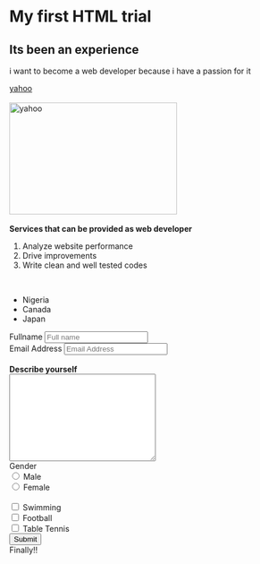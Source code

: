 <!DOCTYPE html>
<html>
<head>
<title>My first html</title>
</head>
<body>
<h1 id="h1">My first HTML trial &nbsp;</h1>
<h2 id="h2">Its been an experience</h2>
<p id="reason">i want to become a web developer because i have a passion for it</p>
<a href="www.yahoo.com" target="parent" id="external_link">yahoo</a><br>
<br>
<img src="yahoo.svg" alt="yahoo" id="image" width="300" height="200">
<br>
<br>
<b>Services that can be provided as web developer</b>
<ol id="ordered" type="1">
    <li id="service1">Analyze website performance &nbsp;</li>
    <li id="service2">Drive improvements &nbsp;</li>
    <li id="service3">Write clean and well tested codes &nbsp;</li>
</ol>
<br>
<ul id="unordered">
    <li id="country1">Nigeria &nbsp;</li>
    <li id="country2">Canada &nbsp;</li>
    <li id="country3">Japan &nbsp;</li>
</ul>
<form>
    <label for="name">Fullname</label>
    <input type="text" id="name" a&nbsp; placeholder="Full name"><br>
    <label for="email_address">Email Address</label>
    <input type="email" id="email_address" placeholder="Email Address">
    <br>
    <br>
    <b>Describe yourself</b><br>
    <textarea id="text_area"&nbsp; cols="30" rows="10"></textarea>
    <br>
    <label for="gender">Gender</label><br>
    <input type="radio" id="radio_male" value="Male">
    <label for="radio_male">Male</label><br>
    <input type="radio" id="radio_female" value="Female">
    <label for="radio_female">Female</label><br>
    <br>
    <input type="checkbox" id="check-box" name="swimming" value="Swimming">
    <label for="check-box">Swimming</label><br>
    <input type="checkbox" id="check-box" name="football" value="Football">
    <label for="check-box">Football</label><br>
    <input type="checkbox" id="check-box" name="tabletennis" value="Table tennis">
    <label for="check-box">Table Tennis</label><br>
    <button id="submit_button">Submit</button>
    <footer id="footer">Finally!!</footer>

</form>
</body>
</html>